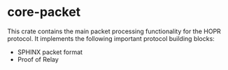 # core-packet

This crate contains the main packet processing functionality for the HOPR protocol.
It implements the following important protocol building blocks:
- SPHINX packet format
- Proof of Relay

